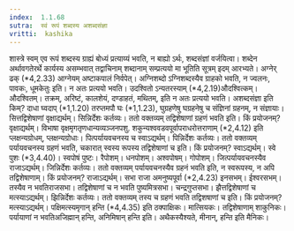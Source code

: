 ```yaml
---
index:  1.1.68
sutra:  स्वं रूपं शब्दस्य अशब्दसंज्ञा
vritti:  kashika 
---
```


शास्त्रे स्वम् एव रूपं शब्दस्य ग्राह्यं बोध्यं प्रत्याय्यं भवति, न बाह्यो ऽर्थः, शब्दसंज्ञां वर्जयित्वा। शब्देन अर्थावगतेरर्थे कार्यस्य असम्भवात् तद्वाचिनाम् शब्दानाम् सम्प्रत्ययो मा भूतिति सूत्रम् इदम् आरभ्यते। अग्नेर् ढक् (*4,2.33) आग्नेयम् अष्टाकपालं निर्वपेत्। अग्निशब्दो ऽग्निशब्दस्यैव ग्राहको भवति, न ज्वलनः, पावकः, धूमकेतुः इति। न अतः प्रत्ययो भवति। उदश्वितो ऽन्यतरस्याम् (*4,2.19)औदश्वित्कम्। औदश्वितम्। तक्रम्, अरिष्टं, कालशेयं, दण्डाहतं, मथितम्, इति न अतः प्रत्ययो भवति। अशब्दसंज्ञा इति किम्? दाधा घ्वदाप् (*1,1.20) तरप्तमपौ घः (*1,1.23), घुग्रहणेषु घग्रहनेषु च संज्ञिनां ग्रहनम्, न संज्ञायाः। सित्तद्विशेषाणां वृक्षाद्यर्थम्। सिन्निर्देशः कर्तव्यः। ततो वक्तव्यम् तद्विशेषाणां ग्रहणं भवति इति। किं प्रयोजनम्? वृक्षाद्यर्थम्। विभाषा वृक्षमृगतृणधान्यव्यञ्जनपशु. शकुन्यश्ववडवपूर्वापराधरोत्तराणाम् (*2,4.12) इति प्लक्षन्यग्रोधम्, प्लक्षन्यग्रोधाः। पित्पर्यायवचनस्य च स्वाऽद्यर्थम्। पिन्निर्देशः कर्तव्यः। ततो वक्तव्यम् पर्यायवचनस्य ग्रहणं भवति, चकारात् स्वस्य रूपस्य तद्विशेषाणां च इति। किं प्रयोजनम्? स्वाऽद्यर्थम्। स्वे पुशः (*3,4.40)। स्वपोषं पुष्टः। रैपोशम्। धनपोशम्। अश्वपोषम्। गोपोशम्। जित्पर्यायवचनस्यैव राजाऽद्यर्थम्। जिन्निर्देशः कर्तव्यः। ततो वक्तव्यम् पर्यायवचनस्यैव ग्रहनं भवति इति, न स्वरूपस्य, न अपि तद्विशेषाणाम्। किं प्रयोजनम्? राजाऽद्यर्थम्। सभा राजा अमनुष्यपूर्वा (*2,4.23) इनसभम्। ईश्वरसभम्। तस्यैव न भवतिराजसभा। तद्विशेषाणां च न भवति पुष्यमित्रसभा। चन्द्रगुप्तसभा। झैत्तद्विशेषाणां च मत्स्याऽद्यर्थम्। झिन्निर्देशः कर्तव्यः। ततो वक्तव्यम् तस्य च ग्रहणं भवति तद्विशषाणां च इति। किं प्रयोजनम्? मत्स्याऽद्यर्थम्। पक्षिमत्स्यमृगान् हन्ति (*4,4.35) इति ठक्पाक्षिकः। मात्सियकः। तद्विशेषाणाम् शाकुनिकः। पर्यायाणां न भवतिअजिह्मान् हन्ति, अनिमिषान् हन्ति इति। अथैकस्यैश्यते, मीनान्, हन्ति इति मैनिकः।

